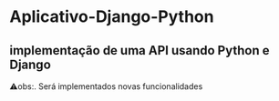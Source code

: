 # Aplicativo-Django-Python
<h2> implementação de uma API usando Python e Django </h2> 

⚠️obs:. Será implementados novas funcionalidades
